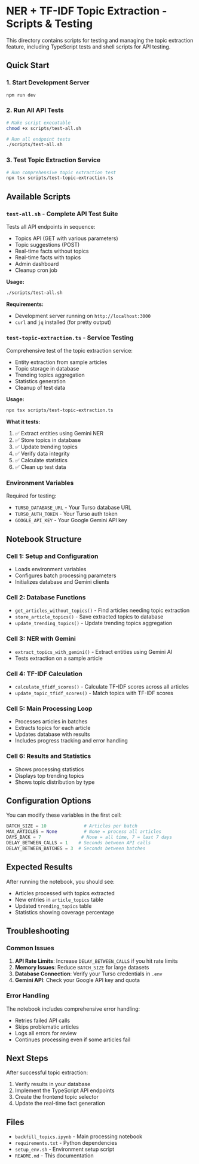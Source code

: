 # NER + TF-IDF Topic Extraction - Scripts & Testing

This directory contains scripts for testing and managing the topic extraction feature, including TypeScript tests and shell scripts for API testing.

## Quick Start

### 1. Start Development Server

```bash
npm run dev
```

### 2. Run All API Tests

```bash
# Make script executable
chmod +x scripts/test-all.sh

# Run all endpoint tests
./scripts/test-all.sh
```

### 3. Test Topic Extraction Service

```bash
# Run comprehensive topic extraction test
npx tsx scripts/test-topic-extraction.ts
```

## Available Scripts

### `test-all.sh` - Complete API Test Suite

Tests all API endpoints in sequence:

- Topics API (GET with various parameters)
- Topic suggestions (POST)
- Real-time facts without topics
- Real-time facts with topics
- Admin dashboard
- Cleanup cron job

**Usage:**

```bash
./scripts/test-all.sh
```

**Requirements:**

- Development server running on `http://localhost:3000`
- `curl` and `jq` installed (for pretty output)

### `test-topic-extraction.ts` - Service Testing

Comprehensive test of the topic extraction service:

- Entity extraction from sample articles
- Topic storage in database
- Trending topics aggregation
- Statistics generation
- Cleanup of test data

**Usage:**

```bash
npx tsx scripts/test-topic-extraction.ts
```

**What it tests:**

1. ✅ Extract entities using Gemini NER
2. ✅ Store topics in database
3. ✅ Update trending topics
4. ✅ Verify data integrity
5. ✅ Calculate statistics
6. ✅ Clean up test data

### Environment Variables

Required for testing:

- `TURSO_DATABASE_URL` - Your Turso database URL
- `TURSO_AUTH_TOKEN` - Your Turso auth token
- `GOOGLE_API_KEY` - Your Google Gemini API key

## Notebook Structure

### Cell 1: Setup and Configuration

- Loads environment variables
- Configures batch processing parameters
- Initializes database and Gemini clients

### Cell 2: Database Functions

- `get_articles_without_topics()` - Find articles needing topic extraction
- `store_article_topics()` - Save extracted topics to database
- `update_trending_topics()` - Update trending topics aggregation

### Cell 3: NER with Gemini

- `extract_topics_with_gemini()` - Extract entities using Gemini AI
- Tests extraction on a sample article

### Cell 4: TF-IDF Calculation

- `calculate_tfidf_scores()` - Calculate TF-IDF scores across all articles
- `update_topic_tfidf_scores()` - Match topics with TF-IDF scores

### Cell 5: Main Processing Loop

- Processes articles in batches
- Extracts topics for each article
- Updates database with results
- Includes progress tracking and error handling

### Cell 6: Results and Statistics

- Shows processing statistics
- Displays top trending topics
- Shows topic distribution by type

## Configuration Options

You can modify these variables in the first cell:

```python
BATCH_SIZE = 10              # Articles per batch
MAX_ARTICLES = None          # None = process all articles
DAYS_BACK = 7               # None = all time, 7 = last 7 days
DELAY_BETWEEN_CALLS = 1    # Seconds between API calls
DELAY_BETWEEN_BATCHES = 3  # Seconds between batches
```

## Expected Results

After running the notebook, you should see:

- Articles processed with topics extracted
- New entries in `article_topics` table
- Updated `trending_topics` table
- Statistics showing coverage percentage

## Troubleshooting

### Common Issues

1. **API Rate Limits**: Increase `DELAY_BETWEEN_CALLS` if you hit rate limits
2. **Memory Issues**: Reduce `BATCH_SIZE` for large datasets
3. **Database Connection**: Verify your Turso credentials in `.env`
4. **Gemini API**: Check your Google API key and quota

### Error Handling

The notebook includes comprehensive error handling:

- Retries failed API calls
- Skips problematic articles
- Logs all errors for review
- Continues processing even if some articles fail

## Next Steps

After successful topic extraction:

1. Verify results in your database
2. Implement the TypeScript API endpoints
3. Create the frontend topic selector
4. Update the real-time fact generation

## Files

- `backfill_topics.ipynb` - Main processing notebook
- `requirements.txt` - Python dependencies
- `setup_env.sh` - Environment setup script
- `README.md` - This documentation

